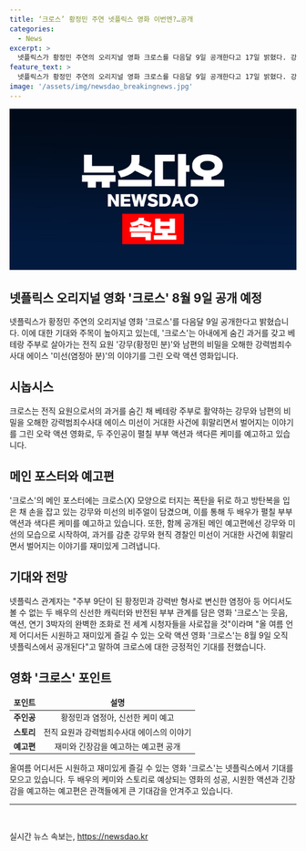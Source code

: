 ```yaml
---
title: ‘크로스’ 황정민 주연 넷플릭스 영화 이번엔?…공개
categories:
  - News
excerpt: >
  넷플릭스가 황정민 주연의 오리지널 영화 크로스를 다음달 9일 공개한다고 17일 밝혔다. 강무와 미선의 부부 액션과 케미를 예고하는 포스터와 예고편이 공개되면서 이 영화에 대한 기대감이 높아지고 있다. 황정민과 염정아의 신선한 캐릭터와 반전된 부부 관계가 담긴 크로스는 올 여름 언제 어디서든 즐길 수 있는 오락 액션 영화로, 넷플릭스에서 8월 9일 공개된다.
feature_text: >
  넷플릭스가 황정민 주연의 오리지널 영화 크로스를 다음달 9일 공개한다고 17일 밝혔다. 강무와 미선의 부부 액션과 케미를 예고하는 포스터와 예고편이 공개되면서 이 영화에 대한 기대감이 높아지고 있다. 황정민과 염정아의 신선한 캐릭터와 반전된 부부 관계가 담긴 크로스는 올 여름 언제 어디서든 즐길 수 있는 오락 액션 영화로, 넷플릭스에서 8월 9일 공개된다.
image: '/assets/img/newsdao_breakingnews.jpg'
---
```


<p><img src="/assets/img/newsdao_breakingnews.jpg" alt="bookingtag 속보" /></p>

<h2 data-ke-size="size26"><b>넷플릭스</b> 오리지널 영화 '크로스' 8월 9일 공개 예정</h2>

<p data-ke-size="size16">넷플릭스가 황정민 주연의 오리지널 영화 '크로스'를 다음달 9일 공개한다고 밝혔습니다. 이에 대한 기대와 주목이 높아지고 있는데, '크로스'는 아내에게 숨긴 과거를 갖고 베테랑 주부로 살아가는 전직 요원 '강무(황정민 분)'와 남편의 비밀을 오해한 강력범죄수사대 에이스 '미선(염정아 분)'의 이야기를 그린 오락 액션 영화입니다.</p>

<h2 data-ke-size="size24"><b>시놉시스</b></h2>

<p data-ke-size="size16">크로스는 전직 요원으로서의 과거를 숨긴 채 베테랑 주부로 활약하는 강무와 남편의 비밀을 오해한 강력범죄수사대 에이스 미선이 거대한 사건에 휘말리면서 벌어지는 이야기를 그린 오락 액션 영화로, 두 주인공이 펼칠 부부 액션과 색다른 케미를 예고하고 있습니다.</p>

<h2 data-ke-size="size24"><b>메인 포스터와 예고편</b></h2>

<p data-ke-size="size16">'크로스'의 메인 포스터에는 크로스(X) 모양으로 터지는 폭탄을 뒤로 하고 방탄복을 입은 채 손을 잡고 있는 강무와 미선의 비주얼이 담겼으며, 이를 통해 두 배우가 펼칠 부부 액션과 색다른 케미를 예고하고 있습니다. 또한, 함께 공개된 메인 예고편에선 강무와 미선의 모습으로 시작하여, 과거를 감춘 강무와 현직 경찰인 미선이 거대한 사건에 휘말리면서 벌어지는 이야기를 재미있게 그려냅니다.</p>

<h2 data-ke-size="size24"><b>기대와 전망</b></h2>

<p data-ke-size="size16">넷플릭스 관계자는 "주부 9단이 된 황정민과 강력반 형사로 변신한 염정아 등 어디서도 볼 수 없는 두 배우의 신선한 캐릭터와 반전된 부부 관계를 담은 영화 '크로스'는 웃음, 액션, 연기 3박자의 완벽한 조화로 전 세계 시청자들을 사로잡을 것"이라며 "올 여름 언제 어디서든 시원하고 재미있게 즐길 수 있는 오락 액션 영화 '크로스'는 8월 9일 오직 넷플릭스에서 공개된다"고 말하여 크로스에 대한 긍정적인 기대를 전했습니다.</p>

<h2 data-ke-size="size24"><b>영화 '크로스' 포인트</b></h2>

<table>
    <thead>
        <tr>
            <td style="text-align: center; height: 17px;"><b>포인트</b></td>
            <td style="text-align: center; height: 17px;"><b>설명</b></td>
        </tr>
    </thead>
    <tbody>
        <tr>
            <td style="text-align: center; height: 17px;"><b>주인공</b></td>
            <td style="text-align: center; height: 17px;">황정민과 염정아, 신선한 케미 예고</td>
        </tr>
        <tr>
            <td style="text-align: center; height: 17px;"><b>스토리</b></td>
            <td style="text-align: center; height: 17px;">전직 요원과 강력범죄수사대 에이스의 이야기</td>
        </tr>
        <tr>
            <td style="text-align: center; height: 17px;"><b>예고편</b></td>
            <td style="text-align: center; height: 17px;">재미와 긴장감을 예고하는 예고편 공개</td>
        </tr>
    </tbody>
</table>

<p data-ke-size="size16">올여름 어디서든 시원하고 재미있게 즐길 수 있는 영화 '크로스'는 넷플릭스에서 기대를 모으고 있습니다. 두 배우의 케미와 스토리로 예상되는 영화의 성공, 시원한 액션과 긴장감을 예고하는 예고편은 관객들에게 큰 기대감을 안겨주고 있습니다.</p>

<hr data-ke-size="size15">

<p data-ke-size="size16">&nbsp;</p>
실시간 뉴스 속보는, <a href="https://newsdao.kr" rel="dofollow">https://newsdao.kr</a>


